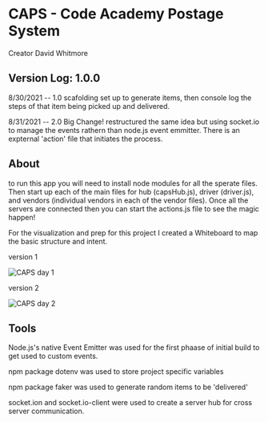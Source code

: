 
# CAPS - Code Academy Postage System
Creator David Whitmore

## Version Log: 1.0.0
8/30/2021 -- 1.0 scafolding set up to generate items, then console log the steps of that item being picked up and delivered.

8/31/2021 -- 2.0 Big Change! restructured the same idea but using socket.io to manage the events rathern than node.js event emmitter. There is an expternal 'action' file that initiates the process.

## About

to run this app you will need to install node modules for all the sperate files. Then start up each of the main files for hub (capsHub.js), driver (driver.js), and vendors (individual vendors in each of the vendor files). Once all the servers are connected then you can start the actions.js file to see the magic happen!

For the visualization and prep for this project I created a Whiteboard to map the basic structure and intent. 

version 1

![CAPS day 1](https://user-images.githubusercontent.com/81482156/131420097-316ccdae-e7ce-456f-8053-9e38be516c7f.png)

version 2

![CAPS day 2](https://user-images.githubusercontent.com/81482156/131597520-7fcec68f-a227-408c-9447-6d411787ef6d.png)

## Tools

Node.js's native Event Emitter was used for the first phaase of initial build to get used to custom events.

npm package dotenv was used to store project specific variables

npm package faker was used to generate random items to be 'delivered'

socket.ion and socket.io-client were used to create a server hub for cross server communication. 

